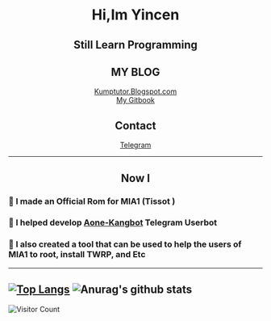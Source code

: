 <h1 align="center">Hi,Im Yincen </h1>
<h2 align="center">Still Learn Programming </h2>
<h2 align="center">MY BLOG</h2>
<p align="center">
<a href='https://Kumptutor.Blogspot.com'>Kumptutor.Blogspot.com</a></h3>
<br>
<a href='https://wiki.yinku.my.id'>My Gitbook</a></h3>
</p>
<h2 align="center">Contact</h2>
<p align="center">
<a href="https://t.me/yincen">Telegram</a>
</p>

------

<h2 align="center">Now I</h2>

### 🔗 I made an Official Rom for MIA1 (Tissot ) 

### 🔗 I helped develop [Aone-Kangbot](https://github.com/aone-id/aone-kangbot) Telegram Userbot

### 🔗 I also created a tool that can be used to help the users of MIA1 to root, install TWRP, and Etc

------
[![Top Langs](https://github-readme-stats.vercel.app/api/top-langs/?username=yincen17&&langs_count=10&layout=compact)](https://github.com/yincen17&/github-readme-stats)
![Anurag's github stats](https://github-readme-stats.vercel.app/api?username=yincen17&theme=vue&show_icons=tr)
------
![Visitor Count](https://profile-counter.glitch.me/{yincen17}/count.svg)



